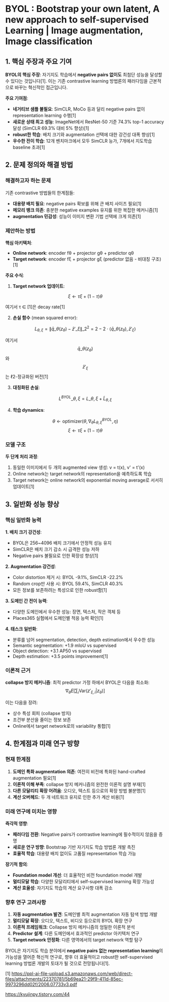 # BYOL : Bootstrap your own latent, A new approach to self-supervised Learning | Image augmentation, Image classification

## 1. 핵심 주장과 주요 기여

**BYOL의 핵심 주장**: 자기지도 학습에서 **negative pairs 없이도** 최첨단 성능을 달성할 수 있다는 것입니다[1]. 이는 기존 contrastive learning 방법론의 패러다임을 근본적으로 바꾸는 혁신적인 접근입니다.

**주요 기여점**:
- **네거티브 샘플 불필요**: SimCLR, MoCo 등과 달리 negative pairs 없이 representation learning 수행[1]
- **새로운 상태 최고 성능**: ImageNet에서 ResNet-50 기준 74.3% top-1 accuracy 달성 (SimCLR 69.3% 대비 5% 향상)[1]
- **robust한 학습**: 배치 크기와 augmentation 선택에 대한 강건성 대폭 향상[1]
- **우수한 전이 학습**: 12개 벤치마크에서 모두 SimCLR 능가, 7개에서 지도학습 baseline 초과[1]

## 2. 문제 정의와 해결 방법

### 해결하고자 하는 문제
기존 contrastive 방법들의 한계점들:
- **대용량 배치 필요**: negative pairs 확보를 위해 큰 배치 사이즈 필요[1]
- **메모리 뱅크 의존**: 충분한 negative examples 유지를 위한 복잡한 메커니즘[1]
- **augmentation 민감성**: 성능이 이미지 변환 기법 선택에 크게 의존[1]

### 제안하는 방법

**핵심 아키텍처**: 
- **Online network**: encoder fθ + projector gθ + predictor qθ
- **Target network**: encoder fξ + projector gξ (predictor 없음 - 비대칭 구조)[1]

**주요 수식**:

1. **Target network 업데이트**:

$$ \xi \leftarrow \tau\xi + (1-\tau)\theta $$
   
   여기서 τ ∈ [1]은 decay rate[1]

2. **손실 함수** (mean squared error):

$$ L_{\theta,\xi} = \|\bar{q}\_\theta(z_\theta) - \bar{z}'\_\xi\|\_2^2 = 2 - 2 \cdot \langle \bar{q}\_\theta(z_\theta), \bar{z}'_\xi \rangle $$
   
   여기서 $$\bar{q}\_\theta(z_\theta)$$와 $$\bar{z}'_\xi$$는 ℓ2-정규화된 버전[1]

3. **대칭화된 손실**:

$$ L^{BYOL}\_{\theta,\xi} = L\_{\theta,\xi} + \tilde{L}_{\theta,\xi} $$

4. **학습 dynamics**:

$$ \theta \leftarrow \text{optimizer}(\theta, \nabla_\theta L^{BYOL}_{\theta,\xi}, \eta) $$
  $$ \xi \leftarrow \tau\xi + (1-\tau)\theta $$

### 모델 구조
**두 단계 처리 과정**:
1. 동일한 이미지에서 두 개의 augmented view 생성: v = t(x), v' = t'(x)
2. Online network는 target network의 representation을 예측하도록 학습
3. Target network는 online network의 exponential moving average로 서서히 업데이트[1]

## 3. 일반화 성능 향상

### 핵심 일반화 능력

**1. 배치 크기 강건성**:
- BYOL은 256~4096 배치 크기에서 안정적 성능 유지
- SimCLR은 배치 크기 감소 시 급격한 성능 저하
- Negative pairs 불필요로 인한 확장성 향상[1]

**2. Augmentation 강건성**:
- Color distortion 제거 시: BYOL -9.1%, SimCLR -22.2%
- Random crop만 사용 시: BYOL 59.4%, SimCLR 40.3%
- 모든 정보를 보존하려는 특성으로 인한 robust함[1]

**3. 도메인 간 전이 능력**:
- 다양한 도메인에서 우수한 성능: 장면, 텍스처, 작은 객체 등
- Places365 실험에서 도메인별 적응 능력 확인[1]

**4. 태스크 일반화**:
- 분류를 넘어 segmentation, detection, depth estimation에서 우수한 성능
- Semantic segmentation: +1.9 mIoU vs supervised
- Object detection: +3.1 AP50 vs supervised
- Depth estimation: +3.5 points improvement[1]

### 이론적 근거

**collapse 방지 메커니즘**: 
최적 predictor 가정 하에서 BYOL은 다음을 최소화:
$$ \nabla_\theta E\left[\sum_i \text{Var}(z'_{\xi,i}|z_\theta)\right] $$

이는 다음을 장려:
- 상수 특성 회피 (collapse 방지)
- 조건부 분산을 줄이는 정보 보존
- Online에서 target network로의 variability 통합[1]

## 4. 한계점과 미래 연구 방향

### 현재 한계점
1. **도메인 특화 augmentation 의존**: 여전히 비전에 특화된 hand-crafted augmentation 필요[1]
2. **이론적 이해 부족**: collapse 방지 메커니즘의 완전한 이론적 설명 부재[1]
3. **다른 모달리티 확장 어려움**: 오디오, 텍스트 등으로의 확장 방법 불분명[1]
4. **계산 오버헤드**: 두 개 네트워크 유지로 인한 추가 계산 비용[1]

### 미래 연구에 미치는 영향

**즉각적 영향**:
- **패러다임 전환**: Negative pairs가 contrastive learning에 필수적이지 않음을 증명
- **새로운 연구 방향**: Bootstrap 기반 자기지도 학습 방법론 개발 촉진
- **효율적 학습**: 대용량 배치 없이도 고품질 representation 학습 가능

**장기적 함의**:
- **Foundation model 개선**: 더 효율적인 비전 foundation model 개발
- **멀티모달 학습**: 다양한 모달리티에서 self-supervised learning 확장 가능성
- **계산 효율성**: 자기지도 학습의 계산 요구사항 대폭 감소

### 향후 연구 고려사항

1. **자동 augmentation 발견**: 도메인별 최적 augmentation 자동 탐색 방법 개발
2. **멀티모달 확장**: 오디오, 텍스트, 비디오 등으로의 BYOL 확장 연구
3. **이론적 프레임워크**: Collapse 방지 메커니즘의 엄밀한 이론적 분석
4. **Predictor 설계**: 다른 도메인에서 효과적인 predictor 아키텍처 연구
5. **Target network 안정화**: 다른 영역에서의 target network 역할 탐구

BYOL은 자기지도 학습 분야에서 **negative pairs 없는 representation learning**의 가능성을 열어준 혁신적 연구로, 향후 더 효율적이고 robust한 self-supervised learning 방법론 개발의 토대가 될 것으로 전망됩니다[1].

[1] https://ppl-ai-file-upload.s3.amazonaws.com/web/direct-files/attachments/22370781/5b69ea21-29f9-411d-85ec-9973296dd02f/2006.07733v3.pdf

https://kyujinpy.tistory.com/44
